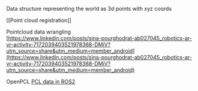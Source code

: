 Data structure representing the world as 3d points with xyz coords

[[Point cloud registration]]

Pointcloud data wrangling  
[https://www.linkedin.com/posts/sina-pourghodrat-ab027045_robotics-ar-vr-activity-7172039403521978368-DMiV?utm_source=share&utm_medium=member_android](https://www.linkedin.com/posts/sina-pourghodrat-ab027045_robotics-ar-vr-activity-7172039403521978368-DMiV?utm_source=share&utm_medium=member_android)

OpenPCL
[PCL data in ROS2](https://www.youtube.com/watch?v=VCobOzw2kHM)